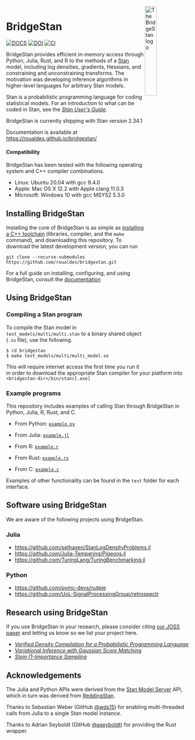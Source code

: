 <picture>
  <source media="(prefers-color-scheme: dark)" srcset="./docs/_static/image/logo_w.png">
  <img alt="The BridgeStan logo" src="./docs/_static/image/logo.png" align="right" width=25%>
</picture>

# BridgeStan

[![DOCS](https://img.shields.io/badge/docs-latest-blue)](https://roualdes.github.io/bridgestan/) [![DOI](https://joss.theoj.org/papers/10.21105/joss.05236/status.svg)](https://doi.org/10.21105/joss.05236) [![CI](https://github.com/roualdes/bridgestan/actions/workflows/main.yaml/badge.svg)](https://github.com/roualdes/bridgestan/actions/workflows/main.yaml)

BridgeStan provides efficient in-memory access through Python, Julia,
Rust, and R to the methods of a [Stan](https://mc-stan.org) model, including
log densities, gradients, Hessians, and constraining and unconstraining
transforms.  The motivation was developing inference algorithms in
higher-level languages for arbitrary Stan models.

Stan is a probabilistic programming language for coding statistical
models.  For an introduction to what can be coded in Stan, see the
[*Stan User's Guide*](https://mc-stan.org/docs/stan-users-guide/index.html).

BridgeStan is currently shipping with Stan version 2.34.1

Documentation is available at https://roualdes.github.io/bridgestan/


#### Compatibility

BridgeStan has been tested with the following operating system and C++
compiler combinations.

* Linux: Ubuntu 20.04 with gcc 9.4.0
* Apple: Mac OS X 12.2 with Apple clang 11.0.3
* Microsoft: Windows 10 with gcc MSYS2 5.3.0


## Installing BridgeStan

Installing the core of BridgeStan is as simple as
[installing a C++ toolchain](https://mc-stan.org/docs/cmdstan-guide/cmdstan-installation.html#cpp-toolchain)
(libraries, compiler, and the `make` command), and downloading this
repository. To download the latest development version, you can run

```shell
git clone --recurse-submodules https://github.com/roualdes/bridgestan.git
```

For a full guide on installing, configuring, and using BridgeStan, consult the
[documentation](https://roualdes.github.io/bridgestan/latest/getting-started.html)

## Using BridgeStan

### Compiling a Stan program

To compile the Stan model in `test_models/multi/multi.stan` to a binary
shared object (`.so` file), use the following.

```
$ cd bridgestan
$ make test_models/multi/multi_model.so
```

This will require internet access the first time you run it in order
to download the appropriate Stan compiler for your platform into
`<bridgestan-dir>/bin/stanc[.exe]`

### Example programs

This repository includes examples of calling Stan through BridgeStan
in Python, Julia, R, Rust, and C.

* From Python: [`example.py`](python/example.py)

* From Julia: [`example.jl`](julia/example.jl)

* From R: [`example.r`](R/example.R)

* From Rust: [`example.rs`](rust/examples/example.rs)

* From C: [`example.c`](c-example/example.c)

Examples of other functionality can be found in the `test` folder for each interface.

## Software using BridgeStan

We are aware of the following projects using BridgeStan.

### Julia

- https://github.com/sethaxen/StanLogDensityProblems.jl
- https://github.com/Julia-Tempering/Pigeons.jl
- https://github.com/TuringLang/TuringBenchmarking.jl

### Python

- https://github.com/pymc-devs/nutpie
- https://github.com/UoL-SignalProcessingGroup/retrospectr


## Research using BridgeStan

If you use BridgeStan in your research, please consider citing [our JOSS paper](https://joss.theoj.org/papers/10.21105/joss.05236)
and letting us know so we list your project here.

- [*Verified Density Compilation for a Probabilistic Programming Language*](https://doi.org/10.1145/3591245)
- [*Variational Inference with Gaussian Score Matching*](https://arxiv.org/pdf/2307.07849.pdf)
- [*Stein Π-Importance Sampling*](https://arxiv.org/pdf/2305.10068.pdf)

## Acknowledgements

The Julia and Python APIs were derived from the
[Stan Model Server](https://github.com/bob-carpenter/stan-model-server/)
API, which in turn was derived from
[ReddingStan](https://github.com/dmuck/redding-stan).

Thanks to Sebastian Weber (GitHub [@wds15](https://github.com/wds15))
for enabling multi-threaded calls from Julia to a single Stan model instance.

Thanks to Adrian Seyboldt (GitHub [@aseyboldt](https://github.com/aseyboldt))
for providing the Rust wrapper.
